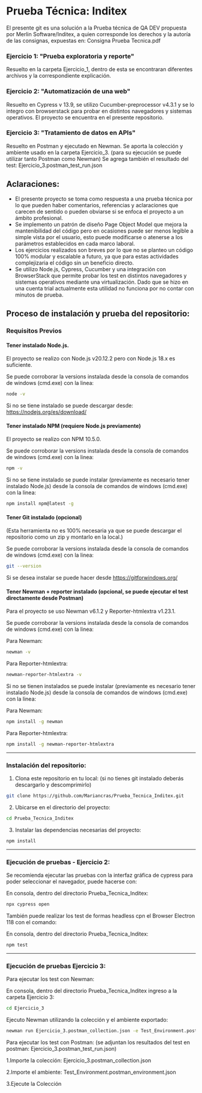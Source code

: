 # Prueba Técnica: Inditex

El presente git es una solución a la Prueba técnica de QA DEV propuesta por Merlin Software/Inditex, a quien corresponde los derechos y la autoría de las consignas, expuestas en: Consigna Prueba Tecnica.pdf

### Ejercicio 1: "Prueba exploratoria y reporte"
Resuelto en la carpeta Ejercicio_1, dentro de esta se encontraran diferentes archivos y la correspondiente explicación.

### Ejercicio 2: "Automatización de una web"
Resuelto en Cypress v 13.9, se utilizo Cucumber-preprocessor v4.3.1 y se lo integro con browserstack para probar en distintos navegadores y sistemas operativos. 
El proyecto se encuentra en el presente repositorio.


### Ejercicio 3: "Tratamiento de datos en APIs"
Resuelto en Postman y ejecutado en Newman. Se aporta la colección y ambiente usado en la carpeta Ejercicio_3. (para su ejecución se puede utilizar tanto Postman como Newman)
Se agrega también el resultado del test: Ejercicio_3.postman_test_run.json


## Aclaraciones:

* El presente proyecto se toma como respuesta a una prueba técnica por lo que pueden haber comentarios, referencias y aclaraciones que carecen de sentido o pueden obviarse si se enfoca el proyecto a un ámbito profesional. 
* Se implemento un patrón de diseño Page Object Model que mejora la mantenibilidad del código pero en ocasiones puede ser menos legible a simple vista por el usuario, esto puede modificarse o atenerse a los parámetros establecidos en cada marco laboral.
* Los ejercicios realizados son breves por lo que no se planteo un código 100% modular y escalable a futuro, ya que para estas actividades complejizaria el código sin un beneficio directo.
* Se utilizo Node.js, Cypress, Cucumber y una integración con BrowserStack que permite probar los test en distintos navegadores y sistemas operativos mediante una virtualización. Dado que se hizo en una cuenta trial actualmente esta utilidad no funciona por no contar con minutos de prueba.





## Proceso de instalación y prueba del repositorio:


### Requisitos Previos

#### Tener instalado Node.js. 

El proyecto se realizo con Node.js v20.12.2 pero con Node.js 18.x es suficiente.

Se puede corroborar la versions instalada desde la consola de comandos de windows (cmd.exe) con la linea: 
```bash
node -v
```

Si no se tiene instalado se puede descargar desde: https://nodejs.org/es/download/ 

#### Tener instalado NPM (requiere Node.js previamente)

El proyecto se realizo con NPM 10.5.0. 

Se puede corroborar la versions instalada desde la consola de comandos de windows (cmd.exe) con la linea: 
```bash
npm -v
```

Si no se tiene instalado se puede instalar (previamente es necesario tener instalado Node.js) desde la consola de comandos de windows (cmd.exe) con la linea: 
```bash
npm install npm@latest -g
```

#### Tener Git instalado (opcional)

(Esta herramienta no es 100% necesaria ya que se puede descargar el repositorio como un zip y montarlo en la local.)

Se puede corroborar la versions instalada desde la consola de comandos de windows (cmd.exe) con la linea: 
```bash
git --version
```

Si se desea instalar se puede hacer desde https://gitforwindows.org/


#### Tener Newman + reporter instalado (opcional, se puede ejecutar el test directamente desde Postman)

Para el proyecto se uso Newman v6.1.2 y Reporter-htmlextra v1.23.1.

Se puede corroborar la versions instalada desde la consola de comandos de windows (cmd.exe) con la linea: 

Para Newman:
```bash
newman -v
```

Para Reporter-htmlextra:
```bash
newman-reporter-htmlextra -v
```

Si no se tienen instalados se puede instalar (previamente es necesario tener instalado Node.js) desde la consola de comandos de windows (cmd.exe) con la linea: 

Para Newman:
```bash
npm install -g newman
```

Para Reporter-htmlextra:
```bash
npm install -g newman-reporter-htmlextra
```



***
### Instalación del repositorio:  

1. Clona este repositorio en tu local: (si no tienes git instalado deberás descargarlo y descomprimirlo)

```bash
git clone https://github.com/Mariancras/Prueba_Tecnica_Inditex.git
```

2. Ubicarse en el directorio del proyecto:

```bash
cd Prueba_Tecnica_Inditex
```

3. Instalar las dependencias necesarias del proyecto:

```bash
npm install
```


***
### Ejecución de pruebas - Ejercicio 2:

Se recomienda ejecutar las pruebas con la interfaz gráfica de cypress para poder seleccionar el navegador, puede hacerse con:

En consola, dentro del directorio Prueba_Tecnica_Inditex:
```bash
npx cypress open
```

También puede realizar los test de formas headless cpn el Browser Electron 118 con el comando:

En consola, dentro del directorio Prueba_Tecnica_Inditex:
```bash
npm test
```

***
### Ejecución de pruebas Ejercicio 3:

Para ejecutar los test con Newman:

En consola, dentro del directorio Prueba_Tecnica_Inditex ingreso a la carpeta Ejercicio 3:
```bash
cd Ejercicio_3
```

Ejecuto Newman utilizando la colección y el ambiente exportado:
```bash
newman run Ejercicio_3.postman_collection.json -e Test_Environment.postman_environment.json
```

Para ejecutar los test con Postman:
(se adjuntan los resultados del test en postman: Ejercicio_3.postman_test_run.json)

1.Importe la colección: Ejercicio_3.postman_collection.json

2.Importe el ambiente: Test_Environment.postman_environment.json

3.Ejecute la Colección

